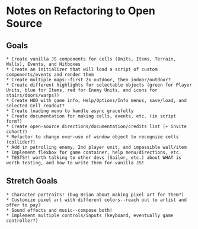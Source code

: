 # Notes on Refactoring to Open Source


## Goals

    * Create vanilla JS components for cells (Units, Items, Terrain, Walls), Events, and Hitboxes
    * Create an initializer that will load a script of custom components/events and render them
    * Create multiple maps--first 2x outdoor, then indoor/outdoor?
    * Create different highlights for selectable objects (green for Player Units, blue for Items, red for Enemy Units, and icons for stairs/doors/warps?)
    * Create HUD with game info, Help/Options/Info menus, save/load, and selected Cell readout?
    * Create loading menu to handle async gracefully
    * Create documentation for making cells, events, etc. (in script form?)
    * Create open-source directions/documentation/credits list (+ invite cohort?)
    * Refactor to change over-use of window object to recognize cells (collider?)
    * Add in patrolling enemy, 2nd player unit, and impassible wall/item
    * Implement flexbox for game container, help menu/directions, etc.
    * TESTS!! worth talking to other devs (Sailor, etc.) about WHAT is worth testing, and how to write them for vanilla JS!


## Stretch Goals

    * Character portraits! (bug Brian about making pixel art for them?)
    * Customize pixel art with different colors--reach out to artist and offer to pay?
    * Sound effects and music--compose both!
    * Implement multiple controls/inputs (keyboard, eventually game controller?)